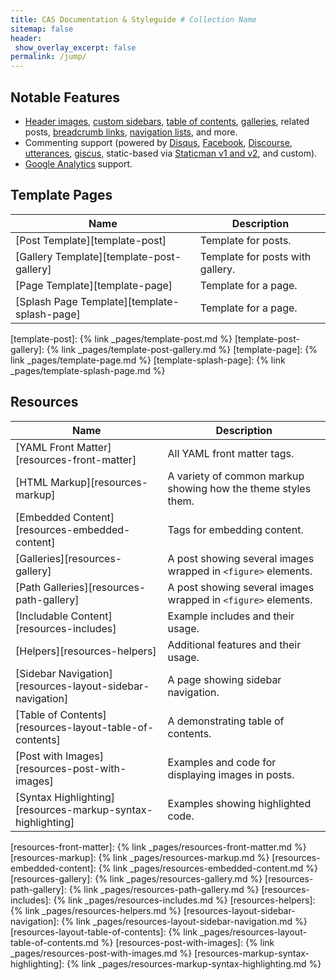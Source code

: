 ```yaml
---
title: CAS Documentation & Styleguide # Collection Name
sitemap: false
header:
 show_overlay_excerpt: false
permalink: /jump/
---
```


## Notable Features

- [Header images](https://mmistakes.github.io/minimal-mistakes/docs/layouts/#headers), [custom sidebars](https://mmistakes.github.io/minimal-mistakes/docs/layouts/#sidebars), [table of contents](https://mmistakes.github.io/minimal-mistakes/docs/helpers/#table-of-contents), [galleries](https://mmistakes.github.io/minimal-mistakes/docs/helpers/#gallery), related posts, [breadcrumb links](https://mmistakes.github.io/minimal-mistakes/docs/configuration/#breadcrumb-navigation-beta), [navigation lists](https://mmistakes.github.io/minimal-mistakes/docs/helpers/#navigation-list), and more.
- Commenting support (powered by [Disqus](https://disqus.com/), [Facebook](https://developers.facebook.com/docs/plugins/comments), [Discourse](https://www.discourse.org/), [utterances](https://utteranc.es/), [giscus](https://giscus.app/), static-based via [Staticman v1 and v2](https://staticman.net/), and custom).
- [Google Analytics](https://www.google.com/analytics/) support.

## Template Pages

| Name                                        | Description                                           |
| ------------------------------------------- | ----------------------------------------------------- |
| [Post Template][template-post] | Template for posts. |
| [Gallery Template][template-post-gallery] | Template for posts with gallery. |
| [Page Template][template-page] | Template for a page. |
| [Splash Page Template][template-splash-page] | Template for a page. |

[template-post]: {% link _pages/template-post.md %}
[template-post-gallery]: {% link _pages/template-post-gallery.md %}
[template-page]: {% link _pages/template-page.md %}
[template-splash-page]: {% link _pages/template-splash-page.md %}


## Resources

| Name                                        | Description                                           |
| ------------------------------------------- | ----------------------------------------------------- |
| [YAML Front Matter][resources-front-matter] | All YAML front matter tags. |
| [HTML Markup][resources-markup] | A variety of common markup showing how the theme styles them. |
| [Embedded Content][resources-embedded-content] | Tags for embedding content. |
| [Galleries][resources-gallery] | A post showing several images wrapped in `<figure>` elements. |
| [Path Galleries][resources-path-gallery] | A post showing several images wrapped in `<figure>` elements. |
| [Includable Content][resources-includes] | Example includes and their usage. |
| [Helpers][resources-helpers] | Additional features and their usage. |
| [Sidebar Navigation][resources-layout-sidebar-navigation] | A page showing sidebar navigation. |
| [Table of Contents][resources-layout-table-of-contents] | A demonstrating table of contents. |
| [Post with Images][resources-post-with-images] | Examples and code for displaying images in posts. |
| [Syntax Highlighting][resources-markup-syntax-highlighting] | Examples showing highlighted code. |



[resources-front-matter]: {% link _pages/resources-front-matter.md %}
[resources-markup]: {% link _pages/resources-markup.md %}
[resources-embedded-content]: {% link _pages/resources-embedded-content.md %}
[resources-gallery]: {% link _pages/resources-gallery.md %}
[resources-path-gallery]: {% link _pages/resources-path-gallery.md %}
[resources-includes]: {% link _pages/resources-includes.md %}
[resources-helpers]: {% link _pages/resources-helpers.md %}
[resources-layout-sidebar-navigation]: {% link _pages/resources-layout-sidebar-navigation.md %}
[resources-layout-table-of-contents]: {% link _pages/resources-layout-table-of-contents.md %}
[resources-post-with-images]: {% link _pages/resources-post-with-images.md %}
[resources-markup-syntax-highlighting]: {% link _pages/resources-markup-syntax-highlighting.md %}
